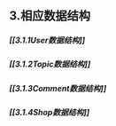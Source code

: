 ## 3.相应数据结构
##### [[3.1.1User数据结构]]
##### [[3.1.2Topic数据结构]]
##### [[3.1.3Comment数据结构]]
##### [[3.1.4Shop数据结构]]